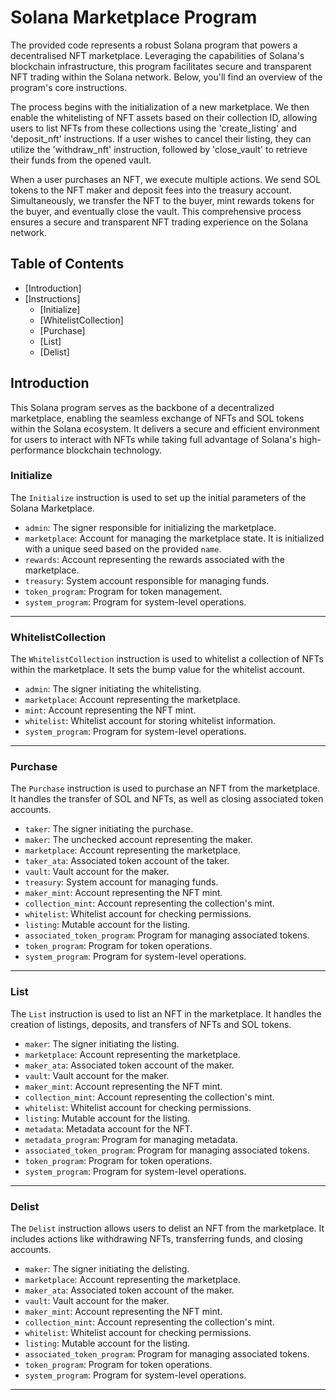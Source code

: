 # Solana Marketplace Program

The provided code represents a robust Solana program that powers a decentralised NFT marketplace. Leveraging the capabilities of Solana's blockchain infrastructure, this program facilitates secure and transparent NFT trading within the Solana network. Below, you'll find an overview of the program's core instructions.

The process begins with the initialization of a new marketplace. We then enable the whitelisting of NFT assets based on their collection ID, allowing users to list NFTs from these collections using the 'create_listing' and 'deposit_nft' instructions. If a user wishes to cancel their listing, they can utilize the 'withdraw_nft' instruction, followed by 'close_vault' to retrieve their funds from the opened vault.

When a user purchases an NFT, we execute multiple actions. We send SOL tokens to the NFT maker and deposit fees into the treasury account. Simultaneously, we transfer the NFT to the buyer, mint rewards tokens for the buyer, and eventually close the vault. This comprehensive process ensures a secure and transparent NFT trading experience on the Solana network.

## Table of Contents

- [Introduction]
- [Instructions]
  - [Initialize]
  - [WhitelistCollection]
  - [Purchase]
  - [List]
  - [Delist]

## Introduction

This Solana program serves as the backbone of a decentralized marketplace, enabling the seamless exchange of NFTs and SOL tokens within the Solana ecosystem. It delivers a secure and efficient environment for users to interact with NFTs while taking full advantage of Solana's high-performance blockchain technology.

### Initialize

The `Initialize` instruction is used to set up the initial parameters of the Solana Marketplace.

- `admin`: The signer responsible for initializing the marketplace.
- `marketplace`: Account for managing the marketplace state. It is initialized with a unique seed based on the provided `name`.
- `rewards`: Account representing the rewards associated with the marketplace.
- `treasury`: System account responsible for managing funds.
- `token_program`: Program for token management.
- `system_program`: Program for system-level operations.

---

### WhitelistCollection

The `WhitelistCollection` instruction is used to whitelist a collection of NFTs within the marketplace. It sets the bump value for the whitelist account.

- `admin`: The signer initiating the whitelisting.
- `marketplace`: Account representing the marketplace.
- `mint`: Account representing the NFT mint.
- `whitelist`: Whitelist account for storing whitelist information.
- `system_program`: Program for system-level operations.

---

### Purchase

The `Purchase` instruction is used to purchase an NFT from the marketplace. It handles the transfer of SOL and NFTs, as well as closing associated token accounts.

- `taker`: The signer initiating the purchase.
- `maker`: The unchecked account representing the maker.
- `marketplace`: Account representing the marketplace.
- `taker_ata`: Associated token account of the taker.
- `vault`: Vault account for the maker.
- `treasury`: System account for managing funds.
- `maker_mint`: Account representing the NFT mint.
- `collection_mint`: Account representing the collection's mint.
- `whitelist`: Whitelist account for checking permissions.
- `listing`: Mutable account for the listing.
- `associated_token_program`: Program for managing associated tokens.
- `token_program`: Program for token operations.
- `system_program`: Program for system-level operations.

---

### List

The `List` instruction is used to list an NFT in the marketplace. It handles the creation of listings, deposits, and transfers of NFTs and SOL tokens.

- `maker`: The signer initiating the listing.
- `marketplace`: Account representing the marketplace.
- `maker_ata`: Associated token account of the maker.
- `vault`: Vault account for the maker.
- `maker_mint`: Account representing the NFT mint.
- `collection_mint`: Account representing the collection's mint.
- `whitelist`: Whitelist account for checking permissions.
- `listing`: Mutable account for the listing.
- `metadata`: Metadata account for the NFT.
- `metadata_program`: Program for managing metadata.
- `associated_token_program`: Program for managing associated tokens.
- `token_program`: Program for token operations.
- `system_program`: Program for system-level operations.

---

### Delist

The `Delist` instruction allows users to delist an NFT from the marketplace. It includes actions like withdrawing NFTs, transferring funds, and closing accounts.

- `maker`: The signer initiating the delisting.
- `marketplace`: Account representing the marketplace.
- `maker_ata`: Associated token account of the maker.
- `vault`: Vault account for the maker.
- `maker_mint`: Account representing the NFT mint.
- `collection_mint`: Account representing the collection's mint.
- `whitelist`: Whitelist account for checking permissions.
- `listing`: Mutable account for the listing.
- `associated_token_program`: Program for managing associated tokens.
- `token_program`: Program for token operations.
- `system_program`: Program for system-level operations.

---
